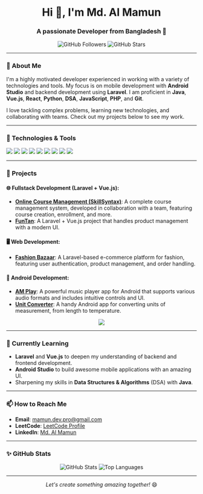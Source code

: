 <h1 align="center">Hi 👋, I'm Md. Al Mamun</h1>
<h3 align="center">A passionate Developer from Bangladesh 🚀</h3>

<p align="center">
  <img src="https://img.shields.io/github/followers/mdalmamunDev?label=Follow%20Me&style=social" alt="GitHub Followers">
  <img src="https://img.shields.io/github/stars/mdalmamunDev?label=GitHub%20Stars&style=social" alt="GitHub Stars">
</p>

---

### 🌟 About Me

I'm a highly motivated developer experienced in working with a variety of technologies and tools. My focus is on mobile development with **Android Studio** and backend development using **Laravel**. I am proficient in **Java**, **Vue.js**, **React**, **Python**, **DSA**, **JavaScript**, **PHP**, and **Git**.

I love tackling complex problems, learning new technologies, and collaborating with teams. Check out my projects below to see my work.

---

### 🔧 Technologies & Tools

<p align="left">
  <img src="https://img.shields.io/badge/Code-Java-informational?style=flat&logo=openjdk&logoColor=white&color=blue" />
  <img src="https://img.shields.io/badge/Code-PHP-informational?style=flat&logo=php&logoColor=white&color=777bb4" />
  <img src="https://img.shields.io/badge/Code-JavaScript-informational?style=flat&logo=javascript&logoColor=white&color=f7df1e" />
  <img src="https://img.shields.io/badge/Framework-Laravel-informational?style=flat&logo=laravel&logoColor=white&color=red" />
  <img src="https://img.shields.io/badge/Framework-Vue.js-informational?style=flat&logo=vue.js&logoColor=white&color=brightgreen" />
  <img src="https://img.shields.io/badge/Framework-React-informational?style=flat&logo=react&logoColor=white&color=blue" />
  <img src="https://img.shields.io/badge/Code-Python-informational?style=flat&logo=python&logoColor=white&color=yellow" />
  <img src="https://img.shields.io/badge/Tools-Android%20Studio-informational?style=flat&logo=android-studio&logoColor=white&color=green" />
  <img src="https://img.shields.io/badge/Tools-Git-informational?style=flat&logo=git&logoColor=white&color=orange" />
</p>

---

### 🚀 Projects

#### 🌐 Fullstack Development (Laravel + Vue.js):
- **[Online Course Management (SkillSyntax)](https://github.com/mad-programmers3/skill-syntax)**: A complete course management system, developed in collaboration with a team, featuring course creation, enrollment, and more.
- **[FunTan](https://github.com/mdalmamunDev/fun-tan)**: A Laravel + Vue.js project that handles product management with a modern UI.

#### 🖥️ Web Development:
- **[Fashion Bazaar](https://github.com/mdalmamunDev/Fashion_Bazaar)**: A Laravel-based e-commerce platform for fashion, featuring user authentication, product management, and order handling.
  
#### 📱 Android Development:
- **[AM Play](https://github.com/mdalmamunDev/AM-Play)**: A powerful music player app for Android that supports various audio formats and includes intuitive controls and UI.
- **[Unit Converter](https://github.com/mdalmamunDev/Unit-Converter)**: A handy Android app for converting units of measurement, from length to temperature.

<p align="center">
  <img src="https://img.shields.io/badge/Projects-More--Coming--Soon-blue" />
</p>

---

### 🌱 Currently Learning

- **Laravel** and **Vue.js** to deepen my understanding of backend and frontend development.
- **Android Studio** to build awesome mobile applications with an amazing UI.
- Sharpening my skills in **Data Structures & Algorithms** (DSA) with **Java**.

---

### 📫 How to Reach Me

- **Email**: [mamun.dev.pro@gmail.com](mailto:mamun.dev.pro@gmail.com)
- **LeetCode**: [LeetCode Profile](https://leetcode.com/u/madalmamun53)
- **LinkedIn**: [Md. Al Mamun](https://www.linkedin.com/in/md-al-mamun-218b25243/)

---

### ✨ GitHub Stats

<p align="center">
  <img src="https://github-readme-stats.vercel.app/api?username=mdalmamunDev&show_icons=true&theme=radical" alt="GitHub Stats" />
  <img src="https://github-readme-stats.vercel.app/api/top-langs/?username=mdalmamunDev&layout=compact&theme=radical" alt="Top Languages" />
</p>

---

<p align="center">
  <i>Let's create something amazing together!</i> 😄
</p>
